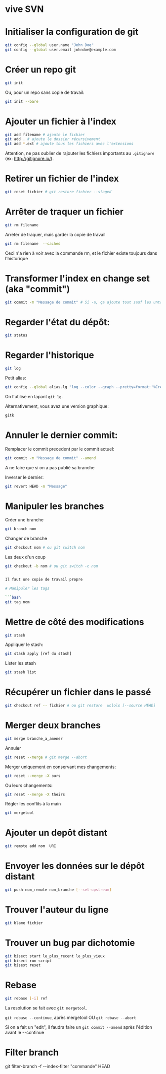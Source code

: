 # vive SVN

# Initialiser la configuration de git

```bash
git config --global user.name "John Doe"
git config --global user.email johndoe@example.com
```

# Créer un repo git

```bash
git init 
```

Ou, pour un repo sans copie de travail:

```bash
git init --bare
```

# Ajouter un fichier à l'index

```bash
git add filename # ajoute le fichier
git add . # ajoute le dossier récursivement
git add *.ext # ajoute tous les fichiers avec l'extensions
```

Attention, ne pas oublier de rajouter les fichiers importants au `.gitignore` (ex: http://gitignore.io/).

# Retirer un fichier de l'index

```bash
git reset fichier # git restore fichier --staged
```

# Arrêter de traquer un fichier

```bash
git rm filename  
```

Arreter de traquer, mais garder la copie de travail

```bash
git rm filename  --cached
```

Ceci n'a rien à voir avec la commande rm, et le fichier existe toujours dans l'historique

# Transformer l'index en change set (aka "commit")

```bash
git commit -m "Message de commit" # Si -a, ça ajoute tout sauf les untracked
```

# Regarder l'état du dépôt:

```bash
git status
```

# Regarder l'historique

```bash
git log
```

Petit alias:

```bash
git config --global alias.lg "log --color --graph --pretty=format:'%Cred%h%Creset -%C(yellow)%d%Creset %s %Cgreen(%cr) %C(bold blue)<%an>%Creset' --abbrev-commit"
```

On l'utilise en tapant `git lg`.

Alternativement, vous avez une version graphique:

```bash
gitk
```

# Annuler le dernier commit:

Remplacer le commit precedent par le commit actuel:

```bash
git commit -m "Message de commit" --amend
```

A ne faire que si on a pas publié sa branche

Inverser le dernier:

```bash
git revert HEAD -m "Message"
```

# Manipuler les branches

Créer une branche

```bash
git branch nom
```

Changer de branche

```bash
git checkout nom # ou git switch nom 
```

Les deux d'un coup

```bash
git checkout -b nom # ou git switch -c nom 


Il faut une copie de travail propre

# Manipuler les tags

```bash
git tag nom
```

# Mettre de côté des modifications


```bash
git stash
```

Appliquer le stash:

```bash
git stash apply [ref du stash]
```

Lister les stash

```bash
git stash list
```

# Récupérer un fichier dans le passé

```bash
git checkout ref -- fichier # ou git restore  wololo [--source HEAD]
```

# Merger deux branches

```bash
git merge branche_a_amener
```

Annuler

```bash
git reset --merge # git merge --abort
```

Merger uniquement en conservant mes changements:

```bash
git reset --merge -X ours
```

Ou leurs changements:

```bash
git reset --merge -X theirs
```

Régler les conflits à la main

```bash
git mergetool
```

# Ajouter un depôt distant

```bash
git remote add nom  URI
```

# Envoyer les données sur le dépôt distant

```bash
git push nom_remote nom_branche [--set-upstream]
```

# Trouver l'auteur du ligne

```bash
git blame fichier
```

# Trouver un bug par dichotomie

```bash
git bisect start le_plus_recent le_plus_vieux 
git bisect run script
git bisest reset
```
# Rebase

```bash
git rebase [-i] ref 
```

La resolution se fait avec `git mergetool`.

`git rebase --continue`, après mergetool OU `git rebase --abort`

Si on a fait un "edit", il faudra faire un `git commit --amend` après l'édition avant le --continue

# Filter branch

git filter-branch -f --index-filter "commande" HEAD